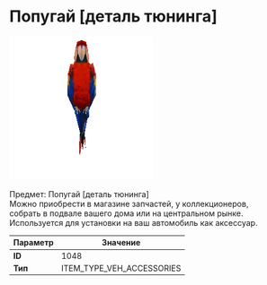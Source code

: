 # Попугай [деталь тюнинга]

![Item Image](../img/1048.webp?raw=true)

Предмет: Попугай [деталь тюнинга]<br>Можно приобрести в магазине запчастей, у коллекционеров,<br>собрать в подвале вашего дома или на центральном рынке.<br>Используется для установки на ваш автомобиль как аксессуар.


| Параметр | Значение |
|----------|----------|
| **ID** | 1048 |
| **Тип** | ITEM_TYPE_VEH_ACCESSORIES |

